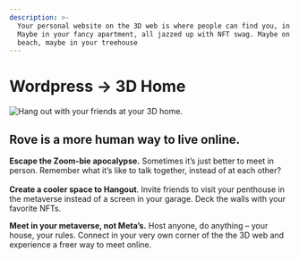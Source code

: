 ```yaml
---
description: >-
  Your personal website on the 3D web is where people can find you, in person.
  Maybe in your fancy apartment, all jazzed up with NFT swag. Maybe on the
  beach, maybe in your treehouse
---
```


# Wordpress → 3D Home

![Hang out with your friends at your 3D home.](<../.gitbook/assets/Home\_01 (1) (1).png>)

## Rove is a more human way to live online.

**Escape the Zoom-bie apocalypse.** Sometimes it’s just better to meet in person. Remember what it’s like to talk together, instead of at each other?\
\
**Create a cooler space to Hangout**. Invite friends to visit your penthouse in the metaverse instead of a screen in your garage. Deck the walls with your favorite NFTs.

**Meet in your metaverse, not Meta’s.** Host anyone, do anything – your house, your rules. Connect in your very own corner of the the 3D web and experience a freer way to meet online.

